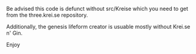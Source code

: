 Be advised this code is defunct without src/Kreise which you need to get from the three.krei.se repository.

Additionally, the genesis lifeform creator is usuable mostly without Krei.se n' Gin.

Enjoy
